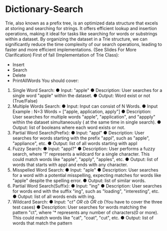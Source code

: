 # Dictionary-Search
Trie, also known as a prefix tree, is an optimized data structure that excels
at storing and searching for strings. It offers efficient lookup and insertion
operations, making it ideal for tasks like searching for words or substrings within
a dataset. By organizing the dataset in a Trie structure, we can significantly
reduce the time complexity of our search operations, leading to faster and more
efficient implementations. (See Slides For More Clarification)
First of fall (Implementation of Trie Class):
- Insert
- Search
- Delete
- PrintAllWords
You should cover:
1. Single Word Search:
● Input: "apple"
● Description: User searches for a single word "apple" within the
dataset.
● Output: Word exist or not (True/False)
2. Multiple Words Search:
● Input: Input can consist of N Words.
● Input Example : N=3 Words = ["apple, application, apply"]
● Description: User searches for multiple words "apple",
"application", and "appply" within the dataset simultaneously (
at the same time in single search).
● Output: list of booleans where each word exists or not.
3. Partial Word Search(Prefix):
● Input: "appl"
● Description: User searches for words starting with the prefix
"appl", such as "apple", "appliance", etc.
● Output: list of all words starting with appl
4. Fuzzy Search:
● Input: "appl?"
● Description: User performs a fuzzy search, where '?' represents a
wildcard for a single character. This could match words like
"apple", "apply", "apples", etc.
● Output: list of words that starts with appl and ends with any
character.
5. Misspelled Word Search:
● Input: "aple"
● Description: User searches for a word with a potential
misspelling, expecting matches for words like "apple" despite the
spelling error.
● Output: list of similar words.
6. Partial Word Search(Suffix):
● Input: "ing"
● Description: User searches for words end with the suffix "ing",
such as "loading", "interesting", etc.
● Output: list of all words ends with ing.
7. Wildcard Search:
● Input: "c*t" OR *c*b OR *c*b* (You have to cover the three
test cases)
● Description: User searches for words matching the pattern "ct",
where '* represents any number of characters(0 or more).
This could match words like "cat", "coat", "cut", etc.
● Output: list of words that match the pattern
